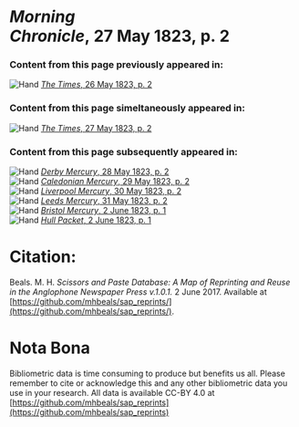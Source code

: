 # *Morning Chronicle*, 27 May 1823, p. 2  
  
### Content from this page previously appeared in:  
![Hand](http://scissorsandpaste.net/wp-content/uploads/2017/06/smallhandpointer.png) [*The Times*, 26 May 1823, p. 2](https://mhbeals.github.io/sap_html/The-Times/The-Times-26-May-1823-p-2)  
  
### Content from this page simeltaneously appeared in:  
![Hand](http://scissorsandpaste.net/wp-content/uploads/2017/06/smallhandpointer.png) [*The Times*, 27 May 1823, p. 2](https://mhbeals.github.io/sap_html/The-Times/The-Times-27-May-1823-p-2)  
  
### Content from this page subsequently appeared in:  
![Hand](http://scissorsandpaste.net/wp-content/uploads/2017/06/smallhandpointer.png) [*Derby Mercury*, 28 May 1823, p. 2](https://mhbeals.github.io/sap_html/Derby-Mercury/Derby-Mercury-28-May-1823-p-2)  
![Hand](http://scissorsandpaste.net/wp-content/uploads/2017/06/smallhandpointer.png) [*Caledonian Mercury*, 29 May 1823, p. 2](https://mhbeals.github.io/sap_html/Caledonian-Mercury/Caledonian-Mercury-29-May-1823-p-2)  
![Hand](http://scissorsandpaste.net/wp-content/uploads/2017/06/smallhandpointer.png) [*Liverpool Mercury*, 30 May 1823, p. 2](https://mhbeals.github.io/sap_html/Liverpool-Mercury/Liverpool-Mercury-30-May-1823-p-2)  
![Hand](http://scissorsandpaste.net/wp-content/uploads/2017/06/smallhandpointer.png) [*Leeds Mercury*, 31 May 1823, p. 2](https://mhbeals.github.io/sap_html/Leeds-Mercury/Leeds-Mercury-31-May-1823-p-2)  
![Hand](http://scissorsandpaste.net/wp-content/uploads/2017/06/smallhandpointer.png) [*Bristol Mercury*, 2 June 1823, p. 1](https://mhbeals.github.io/sap_html/Bristol-Mercury/Bristol-Mercury-2-June-1823-p-1)  
![Hand](http://scissorsandpaste.net/wp-content/uploads/2017/06/smallhandpointer.png) [*Hull Packet*, 2 June 1823, p. 1](https://mhbeals.github.io/sap_html/Hull-Packet/Hull-Packet-2-June-1823-p-1)  


# Citation: 

Beals. M. H. *Scissors and Paste Database: A Map of Reprinting and Reuse in the Anglophone Newspaper Press v.1.0.1.* 2 June 2017. Available at [https://github.com/mhbeals/sap_reprints/](https://github.com/mhbeals/sap_reprints/). 

# Nota Bona

Bibliometric data is time consuming to produce but benefits us all. Please remember to cite or acknowledge this and any other bibliometric data you use in your research. All data is available CC-BY 4.0 at [https://github.com/mhbeals/sap_reprints](https://github.com/mhbeals/sap_reprints)